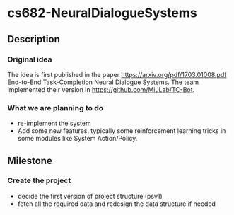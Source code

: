 # cs682-NeuralDialogueSystems

## Description
### Original idea
The idea is first published in the paper https://arxiv.org/pdf/1703.01008.pdf End-to-End Task-Completion Neural Dialogue Systems. The team implemented their version in https://github.com/MiuLab/TC-Bot.

### What we are planning to do
* re-implement the system
* Add some new features, typically some reinforcement learning tricks in some modules like System Action/Policy.

## Milestone
### Create the project
* decide the first version of project structure (psv1)
* fetch all the required data and redesign the data structure if needed


